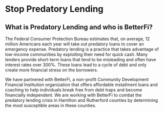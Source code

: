 # Stop Predatory Lending
## What is Predatory Lending and who is BetterFi?
The Federal Consumer Protection Bureau estimates that, on average, 12 million Americans each year will take out predatory loans to cover an emergency expense. Predatory lending is a practice that takes advantage of low-income communities by exploiting their need for quick cash. Many lenders provide short-term loans that tend to be misleading and often have interest rates over 300%. These loans lead to a cycle of debt and only create more financial stress on the borrowers. 

We have partnered with BetterFi, a non-profit Community Development Financial Institution organization that offers affordable installment loans and coaching to help individuals break free from debt traps and become financially independent. We are working with BetterFi to combat the predatory lending crisis in Hamilton and Rutherford counties by determining the most susceptible areas in these counties. 

## 

## 

## 

## 

## 